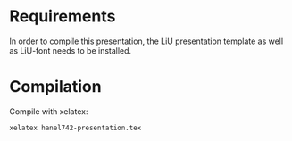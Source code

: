 # Requirements

In order to compile this presentation, the LiU presentation template as well as LiU-font needs to be installed.

# Compilation

Compile with xelatex:

```
xelatex hanel742-presentation.tex
```
